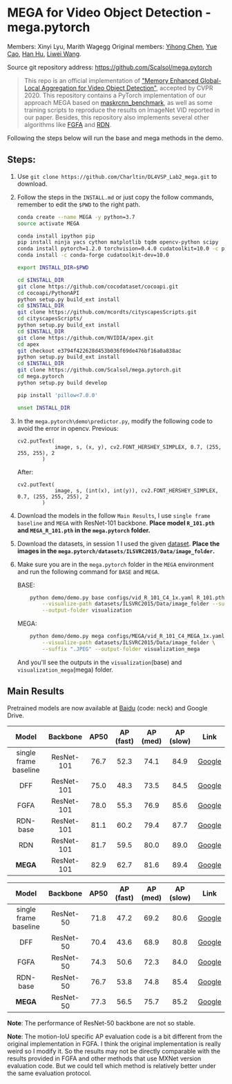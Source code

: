 # MEGA for Video Object Detection - mega.pytorch
Members: Xinyi Lyu, Marith Wagegg
Original members: [Yihong Chen](https://scalsol.github.io), [Yue Cao](http://yue-cao.me), [Han Hu](https://ancientmooner.github.io/), [Liwei Wang](http://www.liweiwang-pku.com/).

Source git repository address: https://github.com/Scalsol/mega.pytorch

> This repo is an official implementation of ["Memory Enhanced Global-Local Aggregation for Video Object Detection"](https://arxiv.org/abs/2003.12063), accepted by CVPR 2020. This repository contains a PyTorch implementation of our approach MEGA based on [maskrcnn_benchmark](https://github.com/facebookresearch/maskrcnn-benchmark), as well as some training scripts to reproduce the results on ImageNet VID reported in our paper. 
> Besides, this repository also implements several other algorithms like [FGFA](http://openaccess.thecvf.com/content_iccv_2017/html/Zhu_Flow-Guided_Feature_Aggregation_ICCV_2017_paper.html) and [RDN](https://arxiv.org/abs/1908.09511). 

Following the steps below will run the base and mega methods in the demo.

## Steps:
1. Use `git clone https://github.com/Charltin/DL4VSP_Lab2_mega.git` to download.

2. Follow the steps in the `INSTALL.md` or just copy the follow commands, remember to edit the `$PWD` to the right path.
    ```bash
    conda create --name MEGA -y python=3.7
    source activate MEGA

    conda install ipython pip
    pip install ninja yacs cython matplotlib tqdm opencv-python scipy
    conda install pytorch=1.2.0 torchvision=0.4.0 cudatoolkit=10.0 -c pytorch
    conda install -c conda-forge cudatoolkit-dev=10.0

    export INSTALL_DIR=$PWD

    cd $INSTALL_DIR
    git clone https://github.com/cocodataset/cocoapi.git
    cd cocoapi/PythonAPI
    python setup.py build_ext install
    cd $INSTALL_DIR
    git clone https://github.com/mcordts/cityscapesScripts.git
    cd cityscapesScripts/
    python setup.py build_ext install
    cd $INSTALL_DIR
    git clone https://github.com/NVIDIA/apex.git
    cd apex
    git checkout e3794f422628d453b036f69de476bf16a0a838ac
    python setup.py build_ext install
    cd $INSTALL_DIR
    git clone https://github.com/Scalsol/mega.pytorch.git
    cd mega.pytorch
    python setup.py build develop

    pip install 'pillow<7.0.0'

    unset INSTALL_DIR
    ```
3. In the `mega.pytorch\demo\predictor.py`, modify the following code to avoid the error in opencv.
    Previous:
    ```
    cv2.putText(
                image, s, (x, y), cv2.FONT_HERSHEY_SIMPLEX, 0.7, (255, 255, 255), 2
            )
    ```
    After:
    ```
    cv2.putText(
                image, s, (int(x), int(y)), cv2.FONT_HERSHEY_SIMPLEX, 0.7, (255, 255, 255), 2
            )
    ```
3. Download the models in the follow `Main Results`, I use `single frame baseline` and `MEGA` with ResNet-101 backbone.
**Place model `R_101.pth` and `MEGA_R_101.pth` in the `mega.pytorch` folder.**

4. Download the datasets, in session 1 I used the given [dataset](https://posgrado.uam.es/mod/resource/view.php?id=908972).
**Place the images in the `mega.pytorch/datasets/ILSVRC2015/Data/image_folder`.**

5. Make sure you are in the `mega.pytorch` folder in the `MEGA` environment and run the following command for `BASE` and `MEGA`. 

    BASE:
    ```bash
        python demo/demo.py base configs/vid_R_101_C4_1x.yaml R_101.pth \
            --visualize-path datasets/ILSVRC2015/Data/image_folder --suffix ".JPEG"\
            --output-folder visualization
    ```
    MEGA:
    ```bash
        python demo/demo.py mega configs/MEGA/vid_R_101_C4_MEGA_1x.yaml MEGA_R_101.pth \
            --visualize-path datasets/ILSVRC2015/Data/image_folder \
            --suffix ".JPEG" --output-folder visualization_mega
    ```

    And you'll see the outputs in the `visualization`(base) and `visualization_mega`(mega) folder.

## Main Results

Pretrained models are now available at [Baidu](https://pan.baidu.com/s/1qjIAD3ohaJO8EF1mZ4nLEg) (code: neck) and Google Drive.

Model | Backbone | AP50 | AP (fast) | AP (med) | AP (slow) | Link
:---: | :---: | :---: | :---: | :---: | :---: |:---:
single frame baseline | ResNet-101 | 76.7 | 52.3 | 74.1 | 84.9 | [Google](https://drive.google.com/file/d/1W17f9GC60rHU47lUeOEfU--Ra-LTw3Tq/view?usp=sharing)
DFF | ResNet-101 | 75.0 | 48.3 | 73.5 | 84.5 | [Google](https://drive.google.com/file/d/1Dn_RQRlA7z2XkRRS4XERUW_UH9jlNvMo/view?usp=sharing)
FGFA | ResNet-101 | 78.0 | 55.3 | 76.9 | 85.6 | [Google](https://drive.google.com/file/d/1yVgy7_ff1xVD1SooqbcK-OzKMgPpUcg4/view?usp=sharing)
RDN-base | ResNet-101 | 81.1 | 60.2 | 79.4 | 87.7 | [Google](https://drive.google.com/file/d/1jM5LqlVtCGjKH-MocTCjzFIVjqCyng8M/view?usp=sharing)
RDN | ResNet-101 | 81.7 | 59.5 | 80.0 | 89.0| [Google](https://drive.google.com/file/d/1FgoOwj-GFAMVn2hkSFKnxn5fKWPSxlUF/view?usp=sharing)
**MEGA** | ResNet-101 | 82.9 | 62.7| 81.6 | 89.4 | [Google](https://drive.google.com/file/d/1ZnAdFafF1vW9Lnpw-RPF1AD_csw61lBY/view?usp=sharing)

Model | Backbone | AP50 | AP (fast) | AP (med) | AP (slow) | Link
:---: | :---: | :---: | :---: | :---: | :---: |:---:
single frame baseline | ResNet-50 | 71.8 | 47.2 | 69.2 | 80.6| [Google](https://drive.google.com/file/d/1i39MwpP46x61eHLkRXMzcKhpeKZhkgA6/view?usp=sharing)
DFF | ResNet-50 | 70.4 | 43.6 | 68.9 | 80.8 | [Google](https://drive.google.com/file/d/1wl9Sheg46ecJOWzl1Uy4BWaCDRtSt51_/view?usp=sharing)
FGFA | ResNet-50 | 74.3 | 50.6 | 72.3 | 84.0|  [Google](https://drive.google.com/file/d/1nJ6CbUG_wW_gvMs193b7f0c1QLnXqAzO/view?usp=sharing)
RDN-base | ResNet-50 | 76.7 | 53.8 | 74.8 | 85.4 | [Google](https://drive.google.com/file/d/10k70lzSrxXiLWYx8tmX3RNuOQ2x1X0k8/view?usp=sharing)
**MEGA** | ResNet-50 | 77.3 | 56.5 | 75.7 | 85.2 | [Google](https://drive.google.com/file/d/1EZzpBuCfI75bsd_gxK1495tXlh0K_34H/view?usp=sharing)

**Note**: The performance of ResNet-50 backbone are not so stable.

**Note**: The motion-IoU specific AP evaluation code is a bit different from the original implementation in FGFA. I think the original implementation is really weird so I modify it. So the results may not be directly comparable with the results provided in FGFA and other methods that use MXNet version evaluation code. But we could tell which method is relatively better under the same evaluation protocol. 
